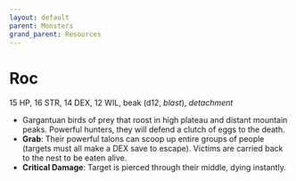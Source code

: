 ```yaml
---
layout: default
parent: Monsters
grand_parent: Resources
---
```


# Roc

15 HP, 16 STR, 14 DEX, 12 WIL, beak (d12, _blast_), _detachment_

- Gargantuan birds of prey that roost in high plateau and distant mountain peaks. Powerful hunters, they will defend a clutch of eggs to the death.
- **Grab**: Their powerful talons can scoop up entire groups of people (targets must all make a DEX save to escape). Victims are carried back to the nest to be eaten alive.
- **Critical Damage**: Target is pierced through their middle, dying instantly.